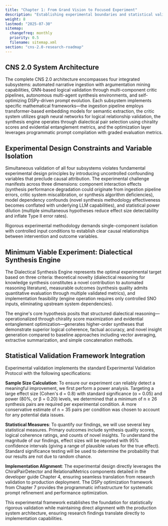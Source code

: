 ```yaml
---
title: "Chapter 1: From Grand Vision to Focused Experiment"
description: "Establishing experimental boundaries and statistical validation frameworks for the CNS 2.0 dialectical synthesis engine."
weight: 8
lastmod: "2025-07-30"
sitemap:
  changefreq: monthly
  priority: 0.5
  filename: sitemap.xml
section: "cns-2.0-research-roadmap"
---
```


## CNS 2.0 System Architecture

The complete CNS 2.0 architecture encompasses four integrated subsystems: automated narrative ingestion with argumentation mining capabilities, GNN-based logical validation through multi-component critic pipelines, autonomous multi-agent synthesis environments, and self-optimizing DSPy-driven prompt evolution. Each subsystem implements specific mathematical frameworks—the ingestion pipeline employs transformer-based embedding models for semantic extraction, the critic system utilizes graph neural networks for logical relationship validation, the synthesis engine operates through dialectical pair selection using chirality scores and evidential entanglement metrics, and the optimization layer leverages programmatic prompt compilation with graded evaluation metrics.

## Experimental Design Constraints and Variable Isolation

Simultaneous validation of all four subsystems violates fundamental experimental design principles by introducing uncontrolled confounding variables that preclude causal attribution. The experimental challenge manifests across three dimensions: component interaction effects (synthesis performance degradation could originate from ingestion pipeline errors, critic system miscalibration, or synthesis algorithm deficiencies), model dependency confounds (novel synthesis methodology effectiveness becomes conflated with underlying LLM capabilities), and statistical power dilution (multiple simultaneous hypotheses reduce effect size detectability and inflate Type II error rates).

Rigorous experimental methodology demands single-component isolation with controlled input conditions to establish clear causal relationships between intervention and outcome variables.

## Minimum Viable Experiment: Dialectical Synthesis Engine

The Dialectical Synthesis Engine represents the optimal experimental target based on three criteria: theoretical novelty (dialectical reasoning for knowledge synthesis constitutes a novel contribution to automated reasoning literature), measurable outcomes (synthesis quality admits quantitative evaluation through multiple validated metrics), and implementation feasibility (engine operation requires only controlled SNO inputs, eliminating upstream system dependencies).

The engine's core hypothesis posits that structured dialectical reasoning—operationalized through chirality score maximization and evidential entanglement optimization—generates higher-order syntheses that demonstrate superior logical coherence, factual accuracy, and novel insight generation compared to baseline approaches including vector averaging, extractive summarization, and simple concatenation methods.

## Statistical Validation Framework Integration

Experimental validation implements the standard Experimental Validation Protocol with the following specifications:

**Sample Size Calculation**: To ensure our experiment can reliably detect a meaningful improvement, we first perform a power analysis. Targeting a large effect size (Cohen's d = 0.8) with standard significance (α = 0.05) and power (80%, or β = 0.20) levels, we determined that a minimum of n ≥ 26 synthesis pairs are required per experimental condition. A more conservative estimate of n = 35 pairs per condition was chosen to account for any potential data issues.

**Statistical Measures**: To quantify our findings, we will use several key statistical measures. Primary outcomes include synthesis quality scores, logical coherence ratings, and counts of novel insights. To understand the magnitude of our findings, effect sizes will be reported with 95% confidence intervals (giving a range of plausible values for the true effect). Standard significance testing will be used to determine the probability that our results are not due to random chance.

**Implementation Alignment**: The experimental design directly leverages the ChiralPairDetector and RelationalMetrics components detailed in the developer guide Chapter 4, ensuring seamless translation from research validation to production deployment. The DSPy optimization framework from Chapter 7 provides the programmatic infrastructure for systematic prompt refinement and performance optimization.

This experimental framework establishes the foundation for statistically rigorous validation while maintaining direct alignment with the production system architecture, ensuring research findings translate directly to implementation capabilities.
